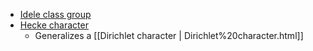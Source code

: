 












-   [Idele class group](Idele%20class%20group)
-   [Hecke character](Hecke%20character)
    -   Generalizes a [[Dirichlet character | Dirichlet%20character.html]]
